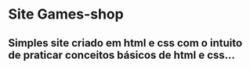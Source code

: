 # Site Games-shop

## Simples site criado em html e css com o intuito de praticar conceitos básicos de html e css...
